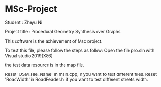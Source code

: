 # MSc-Project
Student : Zheyu Ni

Project title : Procedural Geometry Synthesis over Graphs

This software is the achievement of Msc project.

To test this file, please follow the steps as follow:
  Open the file pro.sln with Visual studio 2019(X86)

the test data resource is in the map file.

Reset 'OSM_File_Name' in main.cpp, if you want to test different files.
Reset 'RoadWidth' in RoadReader.h, if you want to test different streets width.
